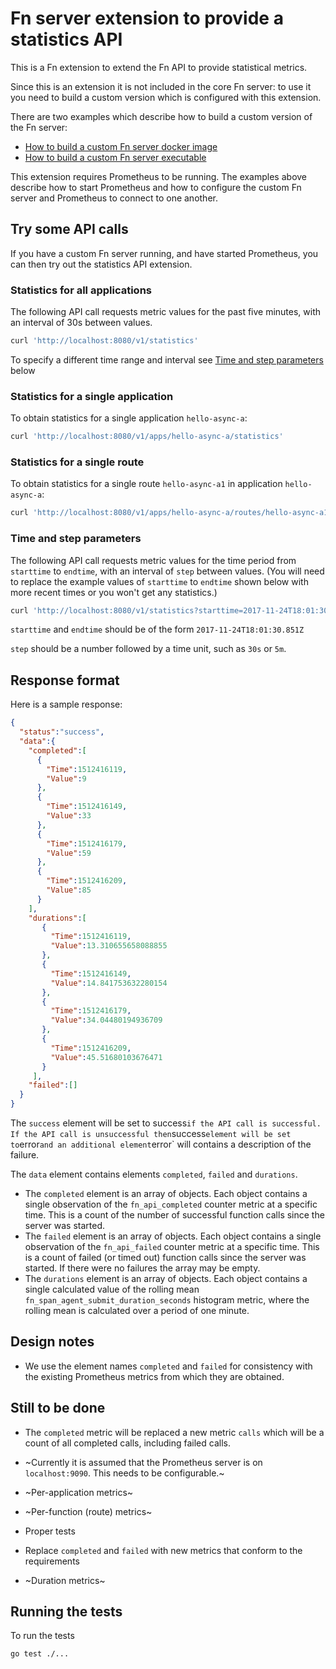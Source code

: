 # Fn server extension to provide a statistics API 

This is a Fn extension to extend the Fn API to provide statistical metrics.

Since this is an extension it is not included in the core Fn server: 
to use it you need to build a custom version which is configured with this extension.

There are two examples which describe how to build a custom version of the Fn server: 

* [How to build a custom Fn server docker image](./examples/operators/README.md)
* [How to build a custom Fn server executable](./examples/developers/README.md)

This extension requires Prometheus to be running. 
The examples above describe how to start Prometheus 
and how to configure the custom Fn server and Prometheus to connect to one another.

## Try some API calls

If you have a custom Fn server running, and have started Prometheus, you can then try out the statistics API extension.

### Statistics for all applications

The following API call requests metric values for the past five minutes, with an interval of 30s between values.

```sh
curl 'http://localhost:8080/v1/statistics'
```

To specify a different time range and interval see [Time and step parameters](#time-and-step-parameters) below 

### Statistics for a single application

To obtain statistics for a single application `hello-async-a`:
```sh
curl 'http://localhost:8080/v1/apps/hello-async-a/statistics'
```
### Statistics for a single route

To obtain statistics for a single route `hello-async-a1` in application `hello-async-a`:
```sh
curl 'http://localhost:8080/v1/apps/hello-async-a/routes/hello-async-a1/statistics'
```

### Time and step parameters

The following API call requests metric values for the time period from `starttime` to `endtime`, with an interval of `step` between values. (You will need to replace the example values of `starttime` to `endtime` shown below with more recent times or you won't get any statistics.)

```sh
curl 'http://localhost:8080/v1/statistics?starttime=2017-11-24T18:01:30.851Z&endtime=2017-11-24T18:11:30.849Z&step=30s'
```

`starttime` and `endtime` should be of the form `2017-11-24T18:01:30.851Z`

`step` should be a number followed by a time unit, such as `30s` or `5m`.

## Response format

Here is a sample response:

```json
{
  "status":"success",
  "data":{
    "completed":[
      {
        "Time":1512416119,
        "Value":9
      },
      {
        "Time":1512416149,
        "Value":33
      },
      {
        "Time":1512416179,
        "Value":59
      },
      {
        "Time":1512416209,
        "Value":85
      }
    ],
    "durations":[
       {
         "Time":1512416119,
         "Value":13.310655658088855
       },
       {
         "Time":1512416149,
         "Value":14.841753632280154
       },
       {
         "Time":1512416179,
         "Value":34.04480194936709
       },
       {
         "Time":1512416209,
         "Value":45.51680103676471
       }
     ],
    "failed":[]
  }
}
```

The `success` element will be set to success` if the API call is successful. 
If the API call is unsuccessful then `success` element will be set to `error` and an additional element `error` will contains a description of the failure.

The `data` element contains elements `completed`, `failed` and `durations`. 

* The `completed` element is an array of objects. Each object contains a single observation of the `fn_api_completed` counter metric at a specific time. This is a count of the number of successful function calls since the server was started.
* The `failed` element is an array of objects. Each object contains a single observation of the `fn_api_failed` counter metric at a specific time.
This is a count of failed (or timed out) function calls since the server was started.
If there were no failures the array may be empty.  
* The `durations` element is an array of objects. Each object contains a single calculated value of the rolling mean `fn_span_agent_submit_duration_seconds` histogram metric, where the rolling mean is calculated over a period of one minute. 

## Design notes

* We use the element names `completed` and `failed` for consistency with the existing Prometheus metrics from which they are obtained. 

## Still to be done

* The `completed` metric will be replaced a new metric `calls` which will be a count of all completed calls, including failed calls.

* ~Currently it is assumed that the Prometheus server is on `localhost:9090`. This needs to be configurable.~

* ~Per-application metrics~

* ~Per-function (route) metrics~

* Proper tests

* Replace `completed` and `failed` with new metrics that conform to the requirements

* ~Duration metrics~

## Running the tests

To run the tests
```sh
go test ./...
```